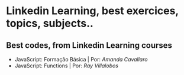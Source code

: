 # Linkedin Learning, best exercices, topics, subjects..

## Best codes, from Linkedin Learning courses

- JavaScript: Formação Básica | Por: <i>Amanda Cavallaro</i>
- JavaScript: Functions | Por: <i>Ray Villalobos</i>
